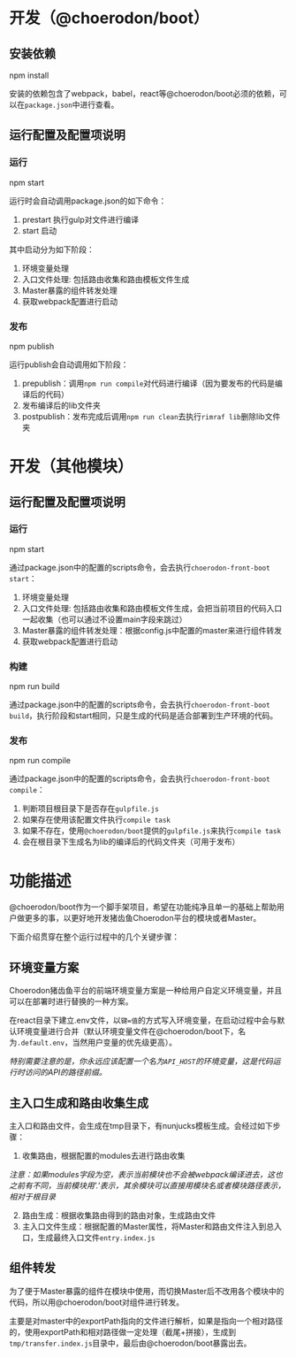 # 开发（@choerodon/boot）

## 安装依赖
npm install

安装的依赖包含了webpack，babel，react等@choerodon/boot必须的依赖，可以在`package.json`中进行查看。

## 运行配置及配置项说明

### 运行
npm start

运行时会自动调用package.json的如下命令：
1. prestart  执行gulp对文件进行编译
2. start  启动

其中启动分为如下阶段：

1. 环境变量处理
2. 入口文件处理: 包括路由收集和路由模板文件生成
3. Master暴露的组件转发处理
4. 获取webpack配置进行启动

### 发布
npm publish

运行publish会自动调用如下阶段：
1. prepublish：调用`npm run compile`对代码进行编译（因为要发布的代码是编译后的代码）
2. 发布编译后的lib文件夹
3. postpublish：发布完成后调用`npm run clean`去执行`rimraf lib`删除lib文件夹

# 开发（其他模块）

## 运行配置及配置项说明

### 运行
npm start

通过package.json中的配置的scripts命令，会去执行`choerodon-front-boot start`：

1. 环境变量处理
2. 入口文件处理: 包括路由收集和路由模板文件生成，会把当前项目的代码入口一起收集（也可以通过不设置main字段来跳过）
3. Master暴露的组件转发处理：根据config.js中配置的master来进行组件转发
4. 获取webpack配置进行启动

### 构建
npm run build

通过package.json中的配置的scripts命令，会去执行`choerodon-front-boot build`，执行阶段和start相同，只是生成的代码是适合部署到生产环境的代码。

### 发布
npm run compile

通过package.json中的配置的scripts命令，会去执行`choerodon-front-boot compile`：

1. 判断项目根目录下是否存在`gulpfile.js`
2. 如果存在使用该配置文件执行`compile task`
3. 如果不存在，使用`@choerodon/boot`提供的`gulpfile.js`来执行`compile task`
4. 会在根目录下生成名为lib的编译后的代码文件夹（可用于发布）

# 功能描述
@choerodon/boot作为一个脚手架项目，希望在功能纯净且单一的基础上帮助用户做更多的事，以更好地开发猪齿鱼Choerodon平台的模块或者Master。

下面介绍贯穿在整个运行过程中的几个关键步骤：

## 环境变量方案
Choerodon猪齿鱼平台的前端环境变量方案是一种给用户自定义环境变量，并且可以在部署时进行替换的一种方案。

在react目录下建立.env文件，以`键=值`的方式写入环境变量，在启动过程中会与默认环境变量进行合并（默认环境变量文件在@choerodon/boot下，名为`.default.env`，当然用户变量的优先级更高）。

*特别需要注意的是，你永远应该配置一个名为`API_HOST`的环境变量，这是代码运行时访问的API的路径前缀。*

## 主入口生成和路由收集生成
主入口和路由文件，会生成在tmp目录下，有nunjucks模板生成。会经过如下步骤：

1. 收集路由，根据配置的modules去进行路由收集

*注意：如果modules字段为空，表示当前模块也不会被webpack编译进去，这也之前有不同，当前模块用'.'表示，其余模块可以直接用模块名或者模块路径表示，相对于根目录*

2. 路由生成：根据收集路由得到的路由对象，生成路由文件
3. 主入口文件生成：根据配置的Master属性，将Master和路由文件注入到总入口，生成最终入口文件`entry.index.js`

## 组件转发
为了便于Master暴露的组件在模块中使用，而切换Master后不改用各个模块中的代码，所以用@choerodon/boot对组件进行转发。

主要是对master中的exportPath指向的文件进行解析，如果是指向一个相对路径的，使用exportPath和相对路径做一定处理（截尾+拼接），生成到`tmp/transfer.index.js`目录中，最后由@choerodon/boot暴露出去。